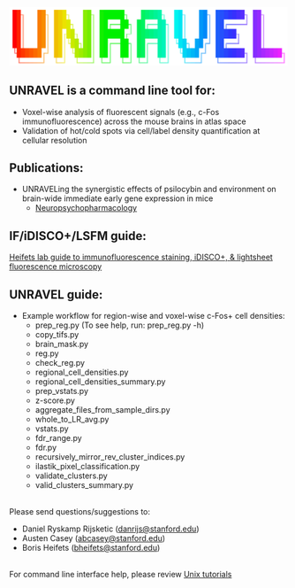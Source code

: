 ![Alt text](_other/images/UNRAVEL_logo.png)

## UNRAVEL is a command line tool for:
* Voxel-wise analysis of fluorescent signals (e.g., c-Fos immunofluorescence) across the mouse brains in atlas space
* Validation of hot/cold spots via cell/label density quantification at cellular resolution

## Publications: 
* UNRAVELing the synergistic effects of psilocybin and environment on brain-wide immediate early gene expression in mice 
    * [Neuropsychopharmacology](https://www.nature.com/articles/s41386-023-01613-4)

## IF/iDISCO+/LSFM guide: 
[Heifets lab guide to immunofluorescence staining, iDISCO+, & lightsheet fluorescence microscopy](https://docs.google.com/document/d/16yowBhiBQWz8_VX2t9Rf6Xo3Ub4YPYD6qeJP6vJo6P4/edit?usp=sharing)

## UNRAVEL guide: 
* Example workflow for region-wise and voxel-wise c-Fos+ cell densities:
    * prep_reg.py (To see help, run: prep_reg.py -h)
    * copy_tifs.py
    * brain_mask.py
    * reg.py
    * check_reg.py
    * regional_cell_densities.py
    * regional_cell_densities_summary.py
    * prep_vstats.py
    * z-score.py
    * aggregate_files_from_sample_dirs.py
    * whole_to_LR_avg.py
    * vstats.py
    * fdr_range.py
    * fdr.py
    * recursively_mirror_rev_cluster_indices.py
    * ilastik_pixel_classification.py
    * validate_clusters.py
    * valid_clusters_summary.py

\
Please send questions/suggestions to:
* Daniel Ryskamp Rijsketic (danrijs@stanford.edu)
* Austen Casey (abcasey@stanford.edu)
* Boris Heifets (bheifets@stanford.edu)

\
For command line interface help, please review [Unix tutorials](https://andysbrainbook.readthedocs.io/en/latest/index.html)